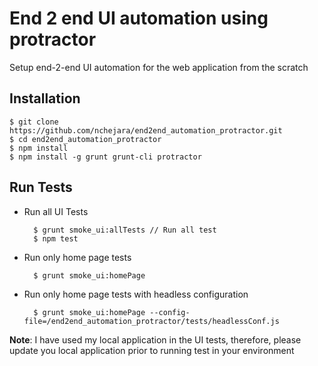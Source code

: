 # End 2 end UI automation using protractor
Setup end-2-end UI automation for the web application from the scratch

## Installation
 
    $ git clone https://github.com/nchejara/end2end_automation_protractor.git
    $ cd end2end_automation_protractor
    $ npm install
    $ npm install -g grunt grunt-cli protractor


## Run Tests

* Run all UI Tests

        $ grunt smoke_ui:allTests // Run all test
        $ npm test

* Run only home page tests

        $ grunt smoke_ui:homePage

* Run only home page tests with headless configuration

        $ grunt smoke_ui:homePage --config-file=/end2end_automation_protractor/tests/headlessConf.js


**Note**: I have used my local application in the UI tests, therefore, please update you local application prior to running test in your environment 
